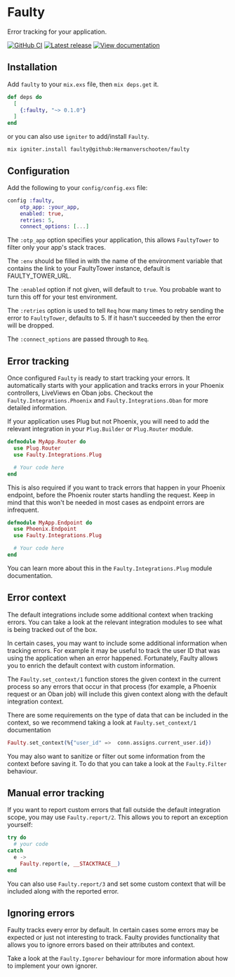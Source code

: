 # Faulty

Error tracking for your application.

<a title="GitHub CI" href="https://github.com/Hermanverschooten/error-tracker/actions"><img src="https://github.com/Hermanverschooten/error-tracker/workflows/CI/badge.svg" alt="GitHub CI" /></a>
<a title="Latest release" href="https://hex.pm/packages/faulty"><img src="https://img.shields.io/hexpm/v/faulty.svg" alt="Latest release" /></a>
<a title="View documentation" href="https://hexdocs.pm/faulty"><img src="https://img.shields.io/badge/hex.pm-docs-blue.svg" alt="View documentation" /></a>



## Installation

Add `faulty` to your `mix.exs` file, then `mix deps.get` it.

```elixir
def deps do
  [
    {:faulty, "~> 0.1.0"}
  ]
end
```

or you can also use `igniter` to add/install `Faulty`.

`mix igniter.install faulty@github:Hermanverschooten/faulty`

## Configuration

Add the following to your `config/config.exs` file:

```elixir
config :faulty,
    otp_app: :your_app,
    enabled: true,
    retries: 5,
    connect_options: [...]
```

The `:otp_app` option specifies your application, this allows `FaultyTower` to filter only your app's stack traces.

The `:env` should be filled in with the name of the environment variable that contains the link to your FaultyTower instance, default is FAULTY_TOWER_URL.

The `:enabled` option if not given, will default to `true`. You probable want to turn this off for your test environment.

The `:retries` option is used to tell `Req` how many times to retry sending the error to `FaultyTower`, defaults to 5. If it hasn't succeeded by then the error will be dropped.

The `:connect_options` are passed through to `Req`.

## Error tracking

Once configured `Faulty` is ready to start tracking your errors. It automatically starts with your application and tracks errors in your Phoenix controllers, LiveViews en Oban jobs.
Checkout the `Faulty.Integrations.Phoenix` and `Faulty.Integrations.Oban` for more detailed information.

If your application uses Plug but not Phoenix, you will need to add the relevant integration in your `Plug.Builder` or `Plug.Router` module.

```elixir
defmodule MyApp.Router do
  use Plug.Router
  use Faulty.Integrations.Plug

  # Your code here
end
```

This is also required if you want to track errors that happen in your Phoenix endpoint, before the Phoenix router starts handling the request. Keep in mind that this won't be needed in most cases as endpoint errors are infrequent.

```elixir
defmodule MyApp.Endpoint do
  use Phoenix.Endpoint
  use Faulty.Integrations.Plug

  # Your code here
end
```

You can learn more about this in the `Faulty.Integrations.Plug` module documentation.

## Error context

The default integrations include some additional context when tracking errors. You can take a look at the relevant integration modules to see what is being tracked out of the box.

In certain cases, you may want to include some additional information when tracking errors. For example it may be useful to track the user ID that was using the application when an error happened. Fortunately, Faulty allows you to enrich the default context with custom information.

The `Faulty.set_context/1` function stores the given context in the current process so any errors that occur in that process (for example, a Phoenix request or an Oban job) will include this given context along with the default integration context.

There are some requirements on the type of data that can be included in the context, so we recommend taking a look at `Faulty.set_context/1` documentation

```elixir
Faulty.set_context(%{"user_id" =>  conn.assigns.current_user.id})
```

You may also want to sanitize or filter out some information from the context before saving it. To do that you can take a look at the `Faulty.Filter` behaviour.

## Manual error tracking

If you want to report custom errors that fall outside the default integration scope, you may use `Faulty.report/2`. This allows you to report an exception yourself:

```elixir
try do
  # your code
catch
  e ->
    Faulty.report(e, __STACKTRACE__)
end
```

You can also use `Faulty.report/3` and set some custom context that will be included along with the reported error.

## Ignoring errors

Faulty tracks every error by default. In certain cases some errors may be expected or just not interesting to track.
Faulty provides functionality that allows you to ignore errors based on their attributes and context.

Take a look at the `Faulty.Ignorer` behaviour for more information about how to implement your own ignorer.

